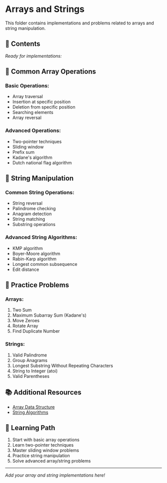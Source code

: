 # Arrays and Strings

This folder contains implementations and problems related to arrays and string manipulation.

## 📁 Contents

*Ready for implementations:*

## 🔧 Common Array Operations

### Basic Operations:
- Array traversal
- Insertion at specific position
- Deletion from specific position
- Searching elements
- Array reversal

### Advanced Operations:
- Two-pointer techniques
- Sliding window
- Prefix sum
- Kadane's algorithm
- Dutch national flag algorithm

## 📝 String Manipulation

### Common String Operations:
- String reversal
- Palindrome checking
- Anagram detection
- String matching
- Substring operations

### Advanced String Algorithms:
- KMP algorithm
- Boyer-Moore algorithm
- Rabin-Karp algorithm
- Longest common subsequence
- Edit distance

## 🚀 Practice Problems

### Arrays:
1. Two Sum
2. Maximum Subarray Sum (Kadane's)
3. Move Zeroes
4. Rotate Array
5. Find Duplicate Number

### Strings:
1. Valid Palindrome
2. Group Anagrams
3. Longest Substring Without Repeating Characters
4. String to Integer (atoi)
5. Valid Parentheses

## 📚 Additional Resources

- [Array Data Structure](https://en.wikipedia.org/wiki/Array_data_structure)
- [String Algorithms](https://en.wikipedia.org/wiki/String_(computer_science))

## 🎯 Learning Path

1. Start with basic array operations
2. Learn two-pointer techniques
3. Master sliding window problems
4. Practice string manipulation
5. Solve advanced array/string problems

---

*Add your array and string implementations here!* 